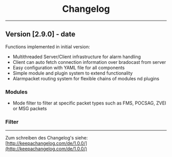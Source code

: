 # <center>Changelog</center>

---

## Version [2.9.0] - date

Functions implemented in initial version:

- Multithreaded Server/Client infrastructure for alarm handling
- Client can auto fetch connection information over bradocast from server
- Easy configuration with YAML file for all components
- Simple module and plugin system to extend functionality
- Alarmpacket routing system for flexible chains of modules nd plugins

### Modules
- Mode filter to filter at specific packet types such as FMS, POCSAG, ZVEI or MSG packets

### Filter


---

Zum schreiben des Changelog's siehe: [http://keepachangelog.com/de/1.0.0/](http://keepachangelog.com/de/1.0.0/)

<!--
## Version [#.#.#] - date
### Added
### Changed
### Deprecated
### Removed
### Fixed
### Security
-->
